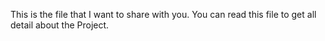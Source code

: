 This is the file that I want to share with you. You can read this file to get all detail about the Project.